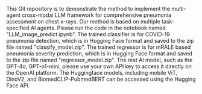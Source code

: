 This Git repository is to demonstrate the method to implement the multi-agent cross-modal LLM framework for comprehensive pneumonia assessment on chest x-rays.
Our method is based on multiple task-specified AI agents.
Please run the code in the notebook named "LLM_image_predict.ipynb".
The trained classifier is for COVID-19 pneumonia detection, which is in Hugging Face format and saved to the zip file named "classify_model.zip".
The trained regressor is for mRALE based pneumonia severity prediction, which is in Hugging Face format and saved to the zip file named "regressor_model.zip".
The rest AI model, such as the GPT-4o, GPT-o1-mini, please use your own API key to access it directly on the OpenAI platform.
The Huggingface models, including mobile ViT, DinoV2, and BiomedCLIP-PubmedBERT can be accessed using the Hugging Face API.